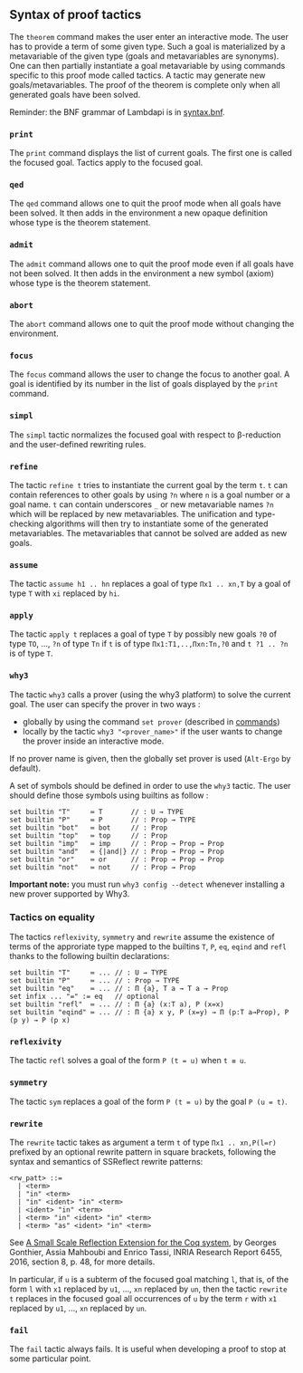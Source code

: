 Syntax of proof tactics
-----------------------

The `theorem` command makes the user enter an interactive mode. The
user has to provide a term of some given type. Such a goal is
materialized by a metavariable of the given type (goals and
metavariables are synonyms). One can then partially instantiate a goal
metavariable by using commands specific to this proof mode called
tactics. A tactic may generate new goals/metavariables. The proof of
the theorem is complete only when all generated goals have been
solved.

Reminder: the BNF grammar of Lambdapi is in
[syntax.bnf](../syntax.bnf).

<!---------------------------------------------------------------------------->
### `print`

The `print` command displays the list of current goals. The first one
is called the focused goal. Tactics apply to the focused goal.

<!---------------------------------------------------------------------------->
### `qed`

The `qed` command allows one to quit the proof mode when all goals
have been solved. It then adds in the environment a new opaque
definition whose type is the theorem statement.

<!---------------------------------------------------------------------------->
### `admit`

The `admit` command allows one to quit the proof mode even if all
goals have not been solved. It then adds in the environment a new
symbol (axiom) whose type is the theorem statement.

<!---------------------------------------------------------------------------->
### `abort`

The `abort` command allows one to quit the proof mode without changing
the environment.

<!---------------------------------------------------------------------------->
### `focus`

The `focus` command allows the user to change the focus to another
goal. A goal is identified by its number in the list of goals
displayed by the `print` command.

<!---------------------------------------------------------------------------->
### `simpl`

The `simpl` tactic normalizes the focused goal with respect to
β-reduction and the user-defined rewriting rules.

<!---------------------------------------------------------------------------->
### `refine`

The tactic `refine t` tries to instantiate the current goal by the
term `t`. `t` can contain references to other goals by using `?n`
where `n` is a goal number or a goal name. `t` can contain underscores
`_` or new metavariable names `?n` which will be replaced by new
metavariables. The unification and type-checking algorithms will then
try to instantiate some of the generated metavariables. The
metavariables that cannot be solved are added as new goals.

<!---------------------------------------------------------------------------->
### `assume`

The tactic `assume h1 .. hn` replaces a goal of type `Πx1
.. xn,T` by a goal of type `T` with `xi` replaced by `hi`.

<!---------------------------------------------------------------------------->
### `apply`

The tactic `apply t` replaces a goal of type `T` by possibly new
goals `?0` of type `TO`, ..., `?n` of type `Tn` if `t` is of type
`Πx1:T1,..,Πxn:Tn,?0` and `t ?1 .. ?n` is of type `T`.

<!---------------------------------------------------------------------------->
### `why3`

The tactic `why3` calls a prover (using the why3 platform) to solve the
current goal. The user can specify the prover in two ways :
- globally by using the command `set prover` (described in
[commands](commands.md))
- locally by the tactic `why3 "<prover_name>"` if the user wants to change the
prover inside an interactive mode.

If no prover name is given, then the globally set prover is used
(`Alt-Ergo` by default).

A set of symbols should be defined in order to use the `why3` tactic.
The user should define those symbols using builtins as follow :
```
set builtin "T"     ≔ T       // : U → TYPE
set builtin "P"     ≔ P       // : Prop → TYPE
set builtin "bot"   ≔ bot     // : Prop
set builtin "top"   ≔ top     // : Prop
set builtin "imp"   ≔ imp     // : Prop → Prop → Prop
set builtin "and"   ≔ {|and|} // : Prop → Prop → Prop
set builtin "or"    ≔ or      // : Prop → Prop → Prop
set builtin "not"   ≔ not     // : Prop → Prop
```

**Important note:** you must run `why3 config --detect` whenever installing a
new prover supported by Why3.

<!---------------------------------------------------------------------------->
### Tactics on equality

The tactics `reflexivity`, `symmetry` and `rewrite` assume the
existence of terms of the approriate type mapped to the builtins `T`,
`P`, `eq`, `eqind` and `refl` thanks to the following builtin
declarations:

```
set builtin "T"     ≔ ... // : U → TYPE
set builtin "P"     ≔ ... // : Prop → TYPE
set builtin "eq"    ≔ ... // : Π {a}, T a → T a → Prop
set infix ... "=" := eq   // optional
set builtin "refl"  ≔ ... // : Π {a} (x:T a), P (x=x)
set builtin "eqind" ≔ ... // : Π {a} x y, P (x=y) → Π (p:T a→Prop), P (p y) → P (p x)
```

<!---------------------------------------------------------------------------->
### `reflexivity`

The tactic `refl` solves a goal of the form `P (t = u)` when `t ≡ u`.

<!---------------------------------------------------------------------------->
### `symmetry`

The tactic `sym` replaces a goal of the form `P (t = u)` by the goal
`P (u = t)`.

<!---------------------------------------------------------------------------->
### `rewrite`

The `rewrite` tactic takes as argument a term `t` of type `Πx1
.. xn,P(l=r)` prefixed by an optional rewrite pattern in square
brackets, following the syntax and semantics of SSReflect rewrite
patterns:

```
<rw_patt> ::=
  | <term>
  | "in" <term>
  | "in" <ident> "in" <term>
  | <ident> "in" <term>
  | <term> "in" <ident> "in" <term>
  | <term> "as" <ident> "in" <term>
```

See [A Small Scale Reflection Extension for the Coq
system](http://hal.inria.fr/inria-00258384), by Georges Gonthier,
Assia Mahboubi and Enrico Tassi, INRIA Research Report 6455, 2016,
section 8, p. 48, for more details.

In particular, if `u` is a subterm of the focused goal matching `l`,
that is, of the form `l` with `x1` replaced by `u1`, ..., `xn`
replaced by `un`, then the tactic `rewrite t` replaces in the focused
goal all occurrences of `u` by the term `r` with `x1` replaced by
`u1`, ..., `xn` replaced by `un`.

<!---------------------------------------------------------------------------->
### `fail`

The `fail` tactic always fails. It is useful when developing a proof
to stop at some particular point.
